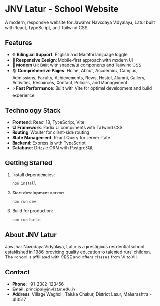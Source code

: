 # JNV Latur - School Website

A modern, responsive website for Jawahar Navodaya Vidyalaya, Latur built with React, TypeScript, and Tailwind CSS.

## Features

- 🌐 **Bilingual Support**: English and Marathi language toggle
- 📱 **Responsive Design**: Mobile-first approach with modern UI
- 🎨 **Modern UI**: Built with shadcn/ui components and Tailwind CSS
- 📚 **Comprehensive Pages**: Home, About, Academics, Campus, Admissions, Faculty, Achievements, News, Hostel, Alumni, Gallery, Activities, Resources, Contact, Policies, and Management
- ⚡ **Fast Performance**: Built with Vite for optimal development and build experience

## Technology Stack

- **Frontend**: React 18, TypeScript, Vite
- **UI Framework**: Radix UI components with Tailwind CSS
- **Routing**: Wouter for client-side routing
- **State Management**: React Query for server state
- **Backend**: Express.js with TypeScript
- **Database**: Drizzle ORM with PostgreSQL

## Getting Started

1. Install dependencies:
   ```bash
   npm install
   ```

2. Start development server:
   ```bash
   npm run dev
   ```

3. Build for production:
   ```bash
   npm run build
   ```

## About JNV Latur

Jawahar Navodaya Vidyalaya, Latur is a prestigious residential school established in 1986, providing quality education to talented rural children. The school is affiliated with CBSE and offers classes from VI to XII.

## Contact

- **Phone**: +91-2382-123456
- **Email**: principal@jnvlatur.edu.in
- **Address**: Village Wagholi, Taluka Chakur, District Latur, Maharashtra - 413517
